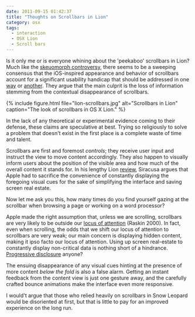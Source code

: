 ```yaml
---
date: 2011-09-15 01:42:37
title: "Thoughts on Scrollbars in Lion"
category: osx
tags:
  - interaction
  - OSX Lion
  - Scroll bars
---
```


Is it only me or is everyone whining about the 'peekaboo' scrollbars in Lion? Much like the [skeuomorph controversy](http://kaishinlab.com/2011/07/skeuomorphism-in-ui-design/), there seems to be a sweeping consensus that the iOS-inspired appearance and behavior of scrollbars account for a significant usability handicap that should be addressed in one [way](http://jonwhipple.com/blog/2011/07/29/improving-the-scrolling-experience-in-lion/) or [another](http://holdingpattern.posterous.com/musings-on-lion-scrollbar-alternatives). They argue that the main culprit is the loss of information stemming from the contextual disappearance of scrollbars.

{% include figure.html file="lion-scrollbars.jpg" alt="Scrollbars in Lion" caption="The look of scrollbars in OS X Lion." %}

In the lack of any theoretical or experimental evidence coming to their defense, these claims are speculative at best. Trying so religiously to solve a problem that doesn't exist in the first place is a complete waste of time and talent.

Scrollbars are first and foremost _controls_; they receive user input and instruct the view to move content accordingly. They also happen to visually inform users about the position of the visible area and how much of the overall content it stands for. In his lengthy Lion [review](http://arstechnica.com/apple/reviews/2011/07/mac-os-x-10-7.ars/3), Siracusa argues that Apple had to sacrifice the convenience of constantly displaying the foregoing visual cues for the sake of simplifying the interface and saving screen real estate.

Now let me ask you this, how many times do you find yourself gazing at the scrollbar when browsing a page or working on a word processor?

Apple made the right assumption that, unless we are scrolling, scrollbars are very likely to be outside our [locus of attention](http://www.usabilityfirst.com/glossary/locus-of-attention/) (Raskin 2000). In fact, even when scrolling, the odds that we shift our locus of attention to scrollbars are very weak; our main concern is displaying hidden content, making it ipso facto our locus of attention. Using up screen real-estate to constantly display non-critical data is nothing short of a hindrance. [Progressive disclosure](http://en.wikipedia.org/wiki/Progressive_disclosure) anyone?

The ensuing disappearance of any visual cues hinting at the presence of more content _below the fold_ is also a false alarm. Getting an instant feedback from the content view is just one gesture away, and the carefully crafted bounce animations make the interface even more responsive.

I would't argue that those who relied heavily on scrollbars in Snow Leopard would be disoriented at first, but that is little to pay for an improved experience on the long run.
